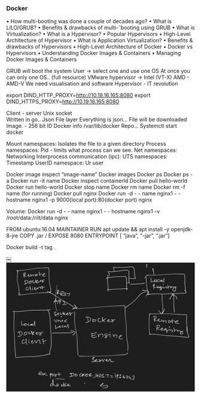 ### Docker

• How multi-booting was done a couple of decades ago? 
• What is LILO/GRUB?
• Benefits & drawbacks of multi-ˇbooting using GRUB
• What is Virtualization? 
• What is a Hypervisor?
• Popular Hypervisors
• High-Level Architecture of Hypervisor
• What is Application Virtualization?
• Benefits & drawbacks of Hypervisors
• High-Level Architecture of Docker
• Docker vs Hypervisors
• Understanding Docker Images & Containers 
• Managing Docker Images & Containers 

GRUB will boot the system 
User -> select one and use one OS
At once you can only one OS.. (full resource)
VMware hypervisor  -> Intel  (VT-X) AMD - AMD-V
We need visualisation and software 
Hypervisor - IT revolution  


export DIND_HTTP_PROXY=http://10.19.16.165:8080
export DIND_HTTPS_PROXY=http://10.19.16.165:8080

Client - server 
Unix socket  
Written in go.. 
Json 
File layer 
Everything is json… 
File will be downloaded
Image. - 256 bit ID 
Docker info 
/var/lib/docker 
Repo…
Systemctl start docker 

Mount namespaces: 
Isolates the file to a given directory 
Process namespaces: 
Pid - limits what process can we see.
Net namespaces:
Networking 
Interprocess communication (ipc):
UTS namespaces: 
Timestamp 
UserID namespace:
Ur user 


Docker image inspect “image-name” 
Docker images
Docker ps 
Docker ps -a 
Docker run -it name
Docker inspect containerId
Docker pull hello-world
Docker run hello-world
Docker stop name 
Docker rm name 
Docker rm -f name (for running)
Docker pull nginx
Docker run -d - - name nginx1  - - hostname nginx1  -p 9000(local port):80(docker port) nginx


Volume: 
Docker run -d - - name nginx1  - - hostname nginx1  -v /root/data:/riit/data nginx


FROM ubuntu:16.04
MAINTAINER 
RUN apt update && apt install -y openjdk-8-jre
COPY .jar  /
EXPOSE 8080
ENTRYPOINT [ “java”, “-jar”, “.jar”]

Docker build -t tag . 

￼
<img src="./imgs/api.png">